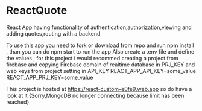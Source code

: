 # ReactQuote
React App having functionality of authentication,authorization,viewing and adding quotes,routing with a backend

To use this app you need to fork or download from repo and run npm install , than you can do npm start to run the app
Also create a .env file and define the values , for this project i would recommed creating a project from firebase and copying 
Firebase domain of realtime database in PRJ_KEY and web keys from project setting in API_KEY
REACT_APP_API_KEY=some_value
REACT_APP_PRJ_KEY=some_value

This project is hosted at https://react-custom-e0fe9.web.app so do have a look at it {Sorry,MongoDB no longer connecting because limit has been reached}
